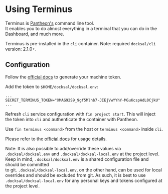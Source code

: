 # Using Terminus

Terminus is [Pantheon's](https://pantheon.io) command line tool.  
It enables you to do almost everything in a terminal that you can do in the Dashboard, and much more.

Terminus is pre-installed in the `cli` container. Note: required `docksal/cli` version: 2.1.0+.


## Configuration

Follow the [official docs](https://pantheon.io/docs/terminus/install) to generate your machine token.  

Add the token to `$HOME/docksal/docksal.env`:

```
...
SECRET_TERMINUS_TOKEN="XMAG92S9_9gf5Mlhb7-JIEjVwYYhY-MGuKcspAdL0CjkU"
...
```

Refresh `cli` service configuration with `fin project start`. This will inject the token into `cli` and authenticate 
the container with Pantheon.

Use `fin terminus <command>` from the host or `terminus <command>` inside `cli`.

Please refer to the [official docs](https://pantheon.io/docs/terminus) for usage details.

Note: It is also possible to add/override these values via `.docksal/docksal.env` and `.docksal/docksal-local.env` at 
the project level. Keep in mind, `.docksal/docksal.env` is a shared configuration file and should be committed  
to git. `.docksal/docksal-local.env`, on the other hand, can be used for local overrides and should be excluded from git. 
As such, it is best to use `.docksal/docksal-local.env` for any personal keys and tokens configured at the project level.

